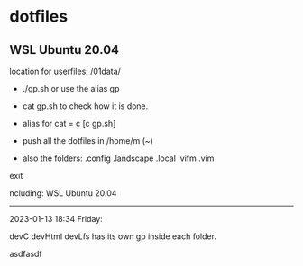 # dotfiles
## WSL Ubuntu 20.04

location for userfiles: /01data/

* ./gp.sh or use the alias gp
* cat gp.sh to check how it is done.
* alias for cat = c  [c gp.sh]

* push all the dotfiles in /home/m   (~)

* also the folders: .config .landscape .local .vifm .vim

exit

ncluding: WSL Ubuntu 20.04

---

2023-01-13 18:34 Friday: 

devC devHtml devLfs  has its own gp inside each folder.

asdfasdf

